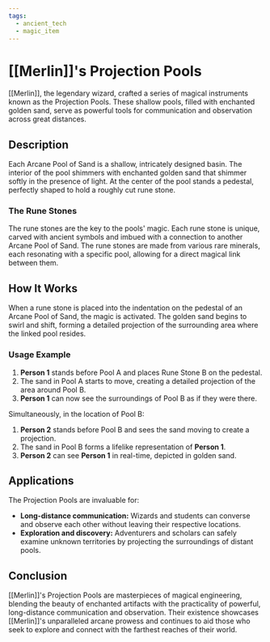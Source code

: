 ```yaml
---
tags:
  - ancient_tech
  - magic_item
---
```

# [[Merlin]]'s Projection Pools

[[Merlin]], the legendary wizard, crafted a series of magical instruments known as the Projection Pools. These shallow pools, filled with enchanted golden sand, serve as powerful tools for communication and observation across great distances.

## Description

Each Arcane Pool of Sand is a shallow, intricately designed basin. The interior of the pool shimmers with enchanted golden sand that shimmer softly in the presence of light. At the center of the pool stands a pedestal, perfectly shaped to hold a roughly cut rune stone. 

### The Rune Stones

The rune stones are the key to the pools' magic. Each rune stone is unique, carved with ancient symbols and imbued with a connection to another Arcane Pool of Sand. The rune stones are made from various rare minerals, each resonating with a specific pool, allowing for a direct magical link between them.

## How It Works

When a rune stone is placed into the indentation on the pedestal of an Arcane Pool of Sand, the magic is activated. The golden sand begins to swirl and shift, forming a detailed projection of the surrounding area where the linked pool resides.

### Usage Example

1. **Person 1** stands before Pool A and places Rune Stone B on the pedestal.
2. The sand in Pool A starts to move, creating a detailed projection of the area around Pool B.
3. **Person 1** can now see the surroundings of Pool B as if they were there.

Simultaneously, in the location of Pool B:

1. **Person 2** stands before Pool B and sees the sand moving to create a projection.
2. The sand in Pool B forms a lifelike representation of **Person 1**.
3. **Person 2** can see **Person 1** in real-time, depicted in golden sand.

## Applications

The Projection Pools are invaluable for:

- **Long-distance communication:** Wizards and students can converse and observe each other without leaving their respective locations.
- **Exploration and discovery:** Adventurers and scholars can safely examine unknown territories by projecting the surroundings of distant pools.

## Conclusion

[[Merlin]]'s Projection Pools are masterpieces of magical engineering, blending the beauty of enchanted artifacts with the practicality of powerful, long-distance communication and observation. Their existence showcases [[Merlin]]'s unparalleled arcane prowess and continues to aid those who seek to explore and connect with the farthest reaches of their world.